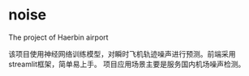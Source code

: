# noise
The project of Haerbin airport

该项目使用神经网络训练模型，对瞬时飞机轨迹噪声进行预测。前端采用streamlit框架，简单易上手。
项目应用场景主要是服务国内机场噪声检测。
